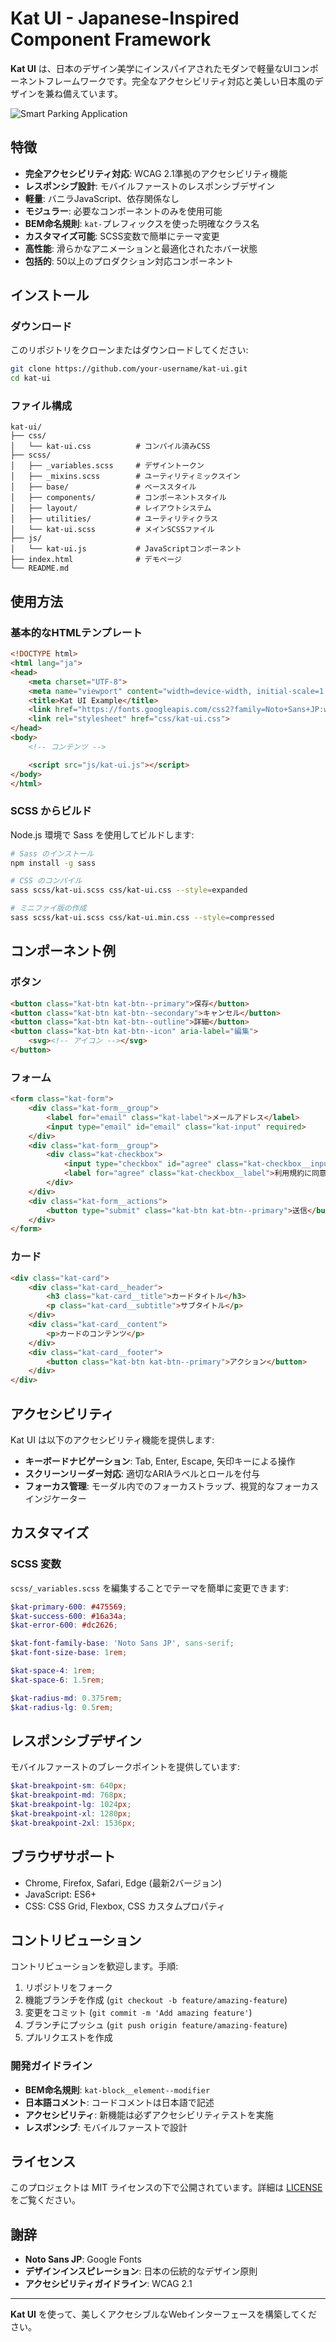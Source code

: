# Kat UI - Japanese-Inspired Component Framework

**Kat UI** は、日本のデザイン美学にインスパイアされたモダンで軽量なUIコンポーネントフレームワークです。完全なアクセシビリティ対応と美しい日本風のデザインを兼ね備えています。

![Smart Parking Application](https://github.com/user-attachments/assets/b43971fd-04b5-4e64-b199-e311e3010d3e)


## 特徴

- **完全アクセシビリティ対応**: WCAG 2.1準拠のアクセシビリティ機能  
- **レスポンシブ設計**: モバイルファーストのレスポンシブデザイン  
- **軽量**: バニラJavaScript、依存関係なし  
- **モジュラー**: 必要なコンポーネントのみを使用可能  
- **BEM命名規則**: `kat-`プレフィックスを使った明確なクラス名  
- **カスタマイズ可能**: SCSS変数で簡単にテーマ変更  
- **高性能**: 滑らかなアニメーションと最適化されたホバー状態  
- **包括的**: 50以上のプロダクション対応コンポーネント  

## インストール

### ダウンロード

このリポジトリをクローンまたはダウンロードしてください:

```bash
git clone https://github.com/your-username/kat-ui.git
cd kat-ui
```

### ファイル構成

```
kat-ui/
├── css/
│   └── kat-ui.css          # コンパイル済みCSS
├── scss/
│   ├── _variables.scss     # デザイントークン
│   ├── _mixins.scss        # ユーティリティミックスイン
│   ├── base/               # ベーススタイル
│   ├── components/         # コンポーネントスタイル
│   ├── layout/             # レイアウトシステム
│   ├── utilities/          # ユーティリティクラス
│   └── kat-ui.scss         # メインSCSSファイル
├── js/
│   └── kat-ui.js           # JavaScriptコンポーネント
├── index.html              # デモページ
└── README.md
```

## 使用方法

### 基本的なHTMLテンプレート

```html
<!DOCTYPE html>
<html lang="ja">
<head>
    <meta charset="UTF-8">
    <meta name="viewport" content="width=device-width, initial-scale=1.0">
    <title>Kat UI Example</title>
    <link href="https://fonts.googleapis.com/css2?family=Noto+Sans+JP:wght@300;400;500;700&display=swap" rel="stylesheet">
    <link rel="stylesheet" href="css/kat-ui.css">
</head>
<body>
    <!-- コンテンツ -->

    <script src="js/kat-ui.js"></script>
</body>
</html>
```

### SCSS からビルド

Node.js 環境で Sass を使用してビルドします:

```bash
# Sass のインストール
npm install -g sass

# CSS のコンパイル
sass scss/kat-ui.scss css/kat-ui.css --style=expanded

# ミニファイ版の作成
sass scss/kat-ui.scss css/kat-ui.min.css --style=compressed
```

## コンポーネント例

### ボタン

```html
<button class="kat-btn kat-btn--primary">保存</button>
<button class="kat-btn kat-btn--secondary">キャンセル</button>
<button class="kat-btn kat-btn--outline">詳細</button>
<button class="kat-btn kat-btn--icon" aria-label="編集">
    <svg><!-- アイコン --></svg>
</button>
```

### フォーム

```html
<form class="kat-form">
    <div class="kat-form__group">
        <label for="email" class="kat-label">メールアドレス</label>
        <input type="email" id="email" class="kat-input" required>
    </div>
    <div class="kat-form__group">
        <div class="kat-checkbox">
            <input type="checkbox" id="agree" class="kat-checkbox__input">
            <label for="agree" class="kat-checkbox__label">利用規約に同意する</label>
        </div>
    </div>
    <div class="kat-form__actions">
        <button type="submit" class="kat-btn kat-btn--primary">送信</button>
    </div>
</form>
```

### カード

```html
<div class="kat-card">
    <div class="kat-card__header">
        <h3 class="kat-card__title">カードタイトル</h3>
        <p class="kat-card__subtitle">サブタイトル</p>
    </div>
    <div class="kat-card__content">
        <p>カードのコンテンツ</p>
    </div>
    <div class="kat-card__footer">
        <button class="kat-btn kat-btn--primary">アクション</button>
    </div>
</div>
```

## アクセシビリティ

Kat UI は以下のアクセシビリティ機能を提供します:

- **キーボードナビゲーション**: Tab, Enter, Escape, 矢印キーによる操作  
- **スクリーンリーダー対応**: 適切なARIAラベルとロールを付与  
- **フォーカス管理**: モーダル内でのフォーカストラップ、視覚的なフォーカスインジケーター  

## カスタマイズ

### SCSS 変数

`scss/_variables.scss` を編集することでテーマを簡単に変更できます:

```scss
$kat-primary-600: #475569;
$kat-success-600: #16a34a;
$kat-error-600: #dc2626;

$kat-font-family-base: 'Noto Sans JP', sans-serif;
$kat-font-size-base: 1rem;

$kat-space-4: 1rem;
$kat-space-6: 1.5rem;

$kat-radius-md: 0.375rem;
$kat-radius-lg: 0.5rem;
```

## レスポンシブデザイン

モバイルファーストのブレークポイントを提供しています:

```scss
$kat-breakpoint-sm: 640px;
$kat-breakpoint-md: 768px;
$kat-breakpoint-lg: 1024px;
$kat-breakpoint-xl: 1280px;
$kat-breakpoint-2xl: 1536px;
```

## ブラウザサポート

- Chrome, Firefox, Safari, Edge (最新2バージョン)  
- JavaScript: ES6+  
- CSS: CSS Grid, Flexbox, CSS カスタムプロパティ  

## コントリビューション

コントリビューションを歓迎します。手順:

1. リポジトリをフォーク  
2. 機能ブランチを作成 (`git checkout -b feature/amazing-feature`)  
3. 変更をコミット (`git commit -m 'Add amazing feature'`)  
4. ブランチにプッシュ (`git push origin feature/amazing-feature`)  
5. プルリクエストを作成  

### 開発ガイドライン

- **BEM命名規則**: `kat-block__element--modifier`  
- **日本語コメント**: コードコメントは日本語で記述  
- **アクセシビリティ**: 新機能は必ずアクセシビリティテストを実施  
- **レスポンシブ**: モバイルファーストで設計  

## ライセンス

このプロジェクトは MIT ライセンスの下で公開されています。詳細は [LICENSE](LICENSE) をご覧ください。

## 謝辞

- **Noto Sans JP**: Google Fonts  
- **デザインインスピレーション**: 日本の伝統的なデザイン原則  
- **アクセシビリティガイドライン**: WCAG 2.1  

---

**Kat UI** を使って、美しくアクセシブルなWebインターフェースを構築してください。
